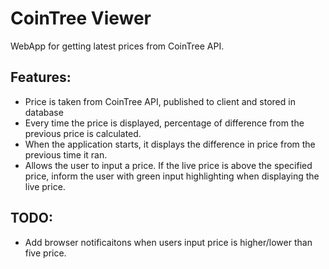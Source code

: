 # CoinTree Viewer

WebApp for getting latest prices from CoinTree API.

## Features:
* Price is taken from CoinTree API, published to client and stored in database
* Every time the price is displayed, percentage of difference from the previous price is calculated.
* When the application starts, it displays the difference in price from the previous time it ran.
* Allows the user to input a price. If the live price is above the specified price, inform the user with green input highlighting when displaying the live price.

## TODO:
* Add browser notificaitons when users input price is higher/lower than five price.